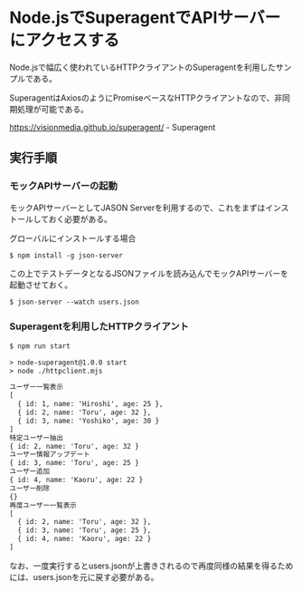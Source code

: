 # Node.jsでSuperagentでAPIサーバーにアクセスする

Node.jsで幅広く使われているHTTPクライアントのSuperagentを利用したサンプルである。

SuperagentはAxiosのようにPromiseベースなHTTPクライアントなので、非同期処理が可能である。

https://visionmedia.github.io/superagent/ - Superagent

## 実行手順

### モックAPIサーバーの起動

モックAPIサーバーとしてJASON Serverを利用するので、これをまずはインストールしておく必要がある。

グローバルにインストールする場合

```txx
$ npm install -g json-server
```

この上でテストデータとなるJSONファイルを読み込んでモックAPIサーバーを起動させておく。

```txt
$ json-server --watch users.json
```

### Superagentを利用したHTTPクライアント

```txt
$ npm run start

> node-superagent@1.0.0 start
> node ./httpclient.mjs

ユーザー一覧表示
[
  { id: 1, name: 'Hiroshi', age: 25 },
  { id: 2, name: 'Toru', age: 32 },
  { id: 3, name: 'Yoshiko', age: 30 }
]
特定ユーザー抽出
{ id: 2, name: 'Toru', age: 32 }
ユーザー情報アップデート
{ id: 3, name: 'Toru', age: 25 }
ユーザー追加
{ id: 4, name: 'Kaoru', age: 22 }
ユーザー削除
{}
再度ユーザー一覧表示
[
  { id: 2, name: 'Toru', age: 32 },
  { id: 3, name: 'Toru', age: 25 },
  { id: 4, name: 'Kaoru', age: 22 }
]
```

なお、一度実行するとusers.jsonが上書きされるので再度同様の結果を得るためには、users.jsonを元に戻す必要がある。




